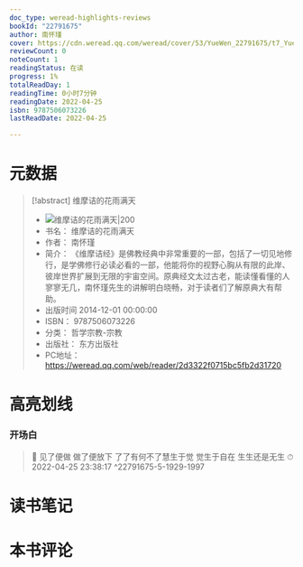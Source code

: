 ```yaml
---
doc_type: weread-highlights-reviews
bookId: "22791675"
author: 南怀瑾
cover: https://cdn.weread.qq.com/weread/cover/53/YueWen_22791675/t7_YueWen_22791675.jpg
reviewCount: 0
noteCount: 1
readingStatus: 在读
progress: 1%
totalReadDay: 1
readingTime: 0小时7分钟
readingDate: 2022-04-25
isbn: 9787506073226
lastReadDate: 2022-04-25

---
```

# 元数据
> [!abstract] 维摩诘的花雨满天
> - ![ 维摩诘的花雨满天|200](https://cdn.weread.qq.com/weread/cover/53/YueWen_22791675/t7_YueWen_22791675.jpg)
> - 书名： 维摩诘的花雨满天
> - 作者： 南怀瑾
> - 简介： 《维摩诘经》是佛教经典中非常重要的一部，包括了一切见地修行，是学佛修行必读必看的一部，他能将你的视野心胸从有限的此岸、彼岸世界扩展到无限的宇宙空间。原典经文太过古老，能读懂看懂的人寥寥无几，南怀瑾先生的讲解明白晓畅，对于读者们了解原典大有帮助。
> - 出版时间 2014-12-01 00:00:00
> - ISBN： 9787506073226
> - 分类： 哲学宗教-宗教
> - 出版社： 东方出版社
> - PC地址：https://weread.qq.com/web/reader/2d3322f0715bc5fb2d31720

# 高亮划线

### 开场白

> 📌 见了便做 做了便放下 了了有何不了慧生于觉 觉生于自在 生生还是无生 
> ⏱ 2022-04-25 23:38:17 ^22791675-5-1929-1997

# 读书笔记

# 本书评论
